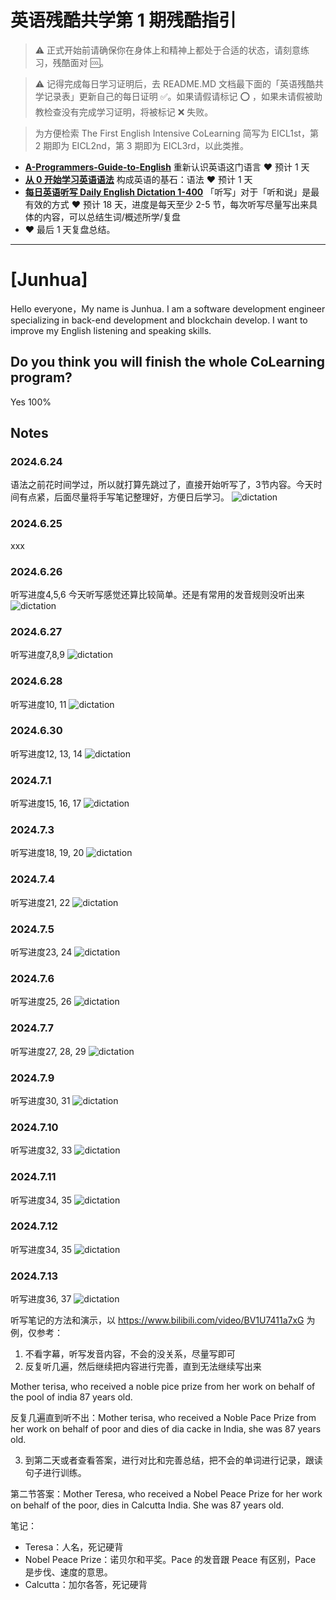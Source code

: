 # 英语残酷共学第 1 期残酷指引

> ⚠️ 正式开始前请确保你在身体上和精神上都处于合适的状态，请刻意练习，残酷面对 🆒。

> ⚠️ 记得完成每日学习证明后，去 README.MD 文档最下面的「英语残酷共学记录表」更新自己的每日证明 ✅。如果请假请标记 ⭕️ ，如果未请假被助教检查没有完成学习证明，将被标记 ❌ 失败。

> 为方便检索 The First English Intensive CoLearning 简写为 EICL1st，第 2 期即为 EICL2nd，第 3 期即为 EICL3rd，以此类推。

- [**A-Programmers-Guide-to-English**](https://github.com/yujiangshui/A-Programmers-Guide-to-English) 重新认识英语这门语言 ❤️ 预计 1 天
- [**从 0 开始学习英语语法**](https://hzpt-inet-club.github.io/english-note/) 构成英语的基石：语法 ❤️ 预计 1 天
- [**每日英语听写 Daily English Dictation 1-400**](https://www.bilibili.com/video/BV1U7411a7xG?p=3&vd_source=bc0666711d2280c24d54945ab9c11146) 「听写」对于「听和说」是最有效的方式 ❤️ 预计 18 天，进度是每天至少 2-5 节，每次听写尽量写出来具体的内容，可以总结生词/概述所学/复盘
- ❤️ 最后 1 天复盘总结。

---

# [Junhua]
Hello everyone，My name is Junhua. I am a software development engineer specializing in back-end development and blockchain develop. I want to improve my English listening and speaking skills. 



## Do you think you will finish the whole CoLearning program?
Yes 100%

## Notes
### 2024.6.24
语法之前花时间学过，所以就打算先跳过了，直接开始听写了，3节内容。今天时间有点紧，后面尽量将手写笔记整理好，方便日后学习。
![dictation](img/junhua_01.png)

### 2024.6.25
xxx

### 2024.6.26
听写进度4,5,6 今天听写感觉还算比较简单。还是有常用的发音规则没听出来
![dictation](img/Junhua_03.jpeg)

### 2024.6.27
听写进度7,8,9 
![dictation](img/junhua_04.jpeg)

### 2024.6.28
听写进度10, 11
![dictation](img/junhua_05.jpeg)

### 2024.6.30
听写进度12, 13, 14
![dictation](img/junhua_0630.jpeg)

### 2024.7.1
听写进度15, 16, 17
![dictation](img/junhua_0701.jpeg)

### 2024.7.3
听写进度18, 19, 20
![dictation](img/junhua_0703.png)

### 2024.7.4
听写进度21, 22
![dictation](img/junhua_0704.jpeg)

### 2024.7.5
听写进度23, 24
![dictation](img/junhua_0705.jpeg)

### 2024.7.6
听写进度25, 26
![dictation](img/junhua_0706.jpeg)

### 2024.7.7
听写进度27, 28, 29
![dictation](img/junhua_0706.jpeg)

### 2024.7.9
听写进度30, 31
![dictation](img/junhua_0709.jpeg)

### 2024.7.10
听写进度32, 33
![dictation](img/junhua_0710.jpeg)

### 2024.7.11
听写进度34, 35
![dictation](img/junhua_0711.jpeg)


### 2024.7.12
听写进度34, 35
![dictation](img/junhua_0712.jpeg)

### 2024.7.13
听写进度36, 37
![dictation](img/junhua_0713.png)

听写笔记的方法和演示，以 https://www.bilibili.com/video/BV1U7411a7xG 为例，仅参考：

1. 不看字幕，听写发音内容，不会的没关系，尽量写即可
2. 反复听几遍，然后继续把内容进行完善，直到无法继续写出来

Mother terisa, who received a noble pice prize from her work on behalf of the pool of india 87 years old.

反复几遍直到听不出：Mother terisa, who received a Noble Pace Prize from her work on behalf of poor and dies of dia cacke in India, she was 87 years old.

3. 到第二天或者查看答案，进行对比和完善总结，把不会的单词进行记录，跟读句子进行训练。

第二节答案：Mother Teresa, who received a Nobel Peace Prize for her work on behalf of the poor, dies in Calcutta India. She was 87 years old.

笔记：

- Teresa：人名，死记硬背
- Nobel Peace Prize：诺贝尔和平奖。Pace 的发音跟 Peace 有区别，Pace 是步伐、速度的意思。
- Calcutta：加尔各答，死记硬背
